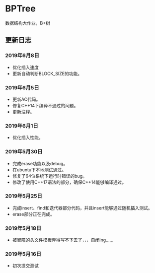 # BPTree
数据结构大作业，B+树

## 更新日志
### 2019年6月8日
- 优化插入速度
- 更新自动判断BLOCK_SIZE的功能。
### 2019年6月5日
- 更新AC代码。
- 修复C++14下编译不通过的问题。
- 更新注释。
### 2019年6月1日
- 优化插入性能。
### 2019年5月30日
- 完成erase功能以及debug。
- 在ubuntu下本地测试通过。
- 修复了64位系统下运行时错误的bug。
- 修改了使用C++17语法的部分，确保C++14能够编译通过。
### 2019年5月25日
- 完成insert、find和迭代器部分代码，并且insert能够通过随机插入测试。
- erase部分正在完成。
### 2019年5月18日
- 被智障的头文件模板弄得写不下去了，，，自闭ing......
### 2019年5月16日
- 初次提交测试